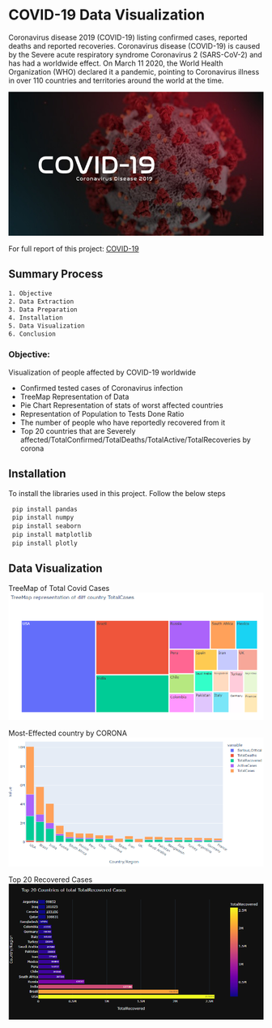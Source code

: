 
# **COVID-19 Data Visualization**

Coronavirus disease 2019 (COVID-19) listing confirmed cases, reported deaths and reported recoveries. Coronavirus disease (COVID-19) is caused by the Severe acute respiratory syndrome Coronavirus 2 (SARS-CoV-2) and has had a worldwide effect. On March 11 2020, the World Health Organization (WHO) declared it a pandemic, pointing to Coronavirus illness in over 110 countries and territories around the world at the time.

![App Screenshot](https://github.com/L-VinayKumar/COVID-19-Data-Visualization/blob/main/Covid-19%20data%20visualization/200309_d_hn545_003-15738.jpg?raw=true)


For full report of this project: [COVID-19](https://github.com/L-VinayKumar/COVID-19-Data-Visualization/blob/main/Covid-19%20data%20visualization/covid-19_analysis.ipynb)
## Summary Process

    1. Objective
    2. Data Extraction
    3. Data Preparation
    4. Installation
    5. Data Visualization
    6. Conclusion
 
### Objective:
 Visualization of people affected by COVID-19 worldwide

 * Confirmed tested cases of Coronavirus infection
 * TreeMap Representation of Data
 * Pie Chart Representation of stats of worst affected countries
 * Representation of Population to Tests Done Ratio
 * The number of people who have reportedly recovered from it
 * Top 20 countries that are Severely affected/TotalConfirmed/TotalDeaths/TotalActive/TotalRecoveries by corona 

## Installation

To install the libraries used in this project. Follow the below steps

```bash
 pip install pandas
 pip install numpy
 pip install seaborn
 pip install matplotlib
 pip install plotly
```

## Data Visualization 

TreeMap of Total Covid Cases 
![Logo](https://github.com/L-VinayKumar/COVID-19-Data-Visualization/blob/main/Covid-19%20data%20visualization/treemap.PNG?raw=true)
             
Most-Effected country by CORONA
![Logo](https://github.com/L-VinayKumar/COVID-19-Data-Visualization/blob/main/Covid-19%20data%20visualization/most-affected.PNG?raw=true)
     
Top 20 Recovered Cases 
![Logo](https://github.com/L-VinayKumar/COVID-19-Data-Visualization/blob/main/Covid-19%20data%20visualization/Recovered.PNG?raw=true) 
